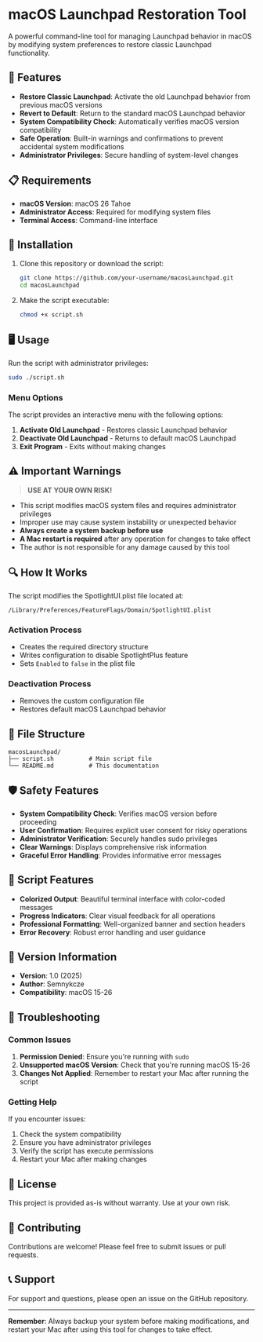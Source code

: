 # macOS Launchpad Restoration Tool

A powerful command-line tool for managing Launchpad behavior in macOS by modifying system preferences to restore classic Launchpad functionality.

## 🚀 Features

- **Restore Classic Launchpad**: Activate the old Launchpad behavior from previous macOS versions
- **Revert to Default**: Return to the standard macOS Launchpad behavior
- **System Compatibility Check**: Automatically verifies macOS version compatibility
- **Safe Operation**: Built-in warnings and confirmations to prevent accidental system modifications
- **Administrator Privileges**: Secure handling of system-level changes

## 📋 Requirements

- **macOS Version**: macOS 26 Tahoe
- **Administrator Access**: Required for modifying system files
- **Terminal Access**: Command-line interface

## 🔧 Installation

1. Clone this repository or download the script:
   ```bash
   git clone https://github.com/your-username/macosLaunchpad.git
   cd macosLaunchpad
   ```

2. Make the script executable:
   ```bash
   chmod +x script.sh
   ```

## 🖥️ Usage

Run the script with administrator privileges:

```bash
sudo ./script.sh
```

### Menu Options

The script provides an interactive menu with the following options:

1. **Activate Old Launchpad** - Restores classic Launchpad behavior
2. **Deactivate Old Launchpad** - Returns to default macOS Launchpad
3. **Exit Program** - Exits without making changes

## ⚠️ Important Warnings

> **USE AT YOUR OWN RISK!**

- This script modifies macOS system files and requires administrator privileges
- Improper use may cause system instability or unexpected behavior
- **Always create a system backup before use**
- **A Mac restart is required** after any operation for changes to take effect
- The author is not responsible for any damage caused by this tool

## 🔍 How It Works

The script modifies the SpotlightUI.plist file located at:
```
/Library/Preferences/FeatureFlags/Domain/SpotlightUI.plist
```

### Activation Process
- Creates the required directory structure
- Writes configuration to disable SpotlightPlus feature
- Sets `Enabled` to `false` in the plist file

### Deactivation Process
- Removes the custom configuration file
- Restores default macOS Launchpad behavior

## 📁 File Structure

```
macosLaunchpad/
├── script.sh          # Main script file
└── README.md          # This documentation
```

## 🛡️ Safety Features

- **System Compatibility Check**: Verifies macOS version before proceeding
- **User Confirmation**: Requires explicit user consent for risky operations
- **Administrator Verification**: Securely handles sudo privileges
- **Clear Warnings**: Displays comprehensive risk information
- **Graceful Error Handling**: Provides informative error messages

## 🎨 Script Features

- **Colorized Output**: Beautiful terminal interface with color-coded messages
- **Progress Indicators**: Clear visual feedback for all operations
- **Professional Formatting**: Well-organized banner and section headers
- **Error Recovery**: Robust error handling and user guidance

## 🔄 Version Information

- **Version**: 1.0 (2025)
- **Author**: Semnykcze
- **Compatibility**: macOS 15-26

## 🐛 Troubleshooting

### Common Issues

1. **Permission Denied**: Ensure you're running with `sudo`
2. **Unsupported macOS Version**: Check that you're running macOS 15-26
3. **Changes Not Applied**: Remember to restart your Mac after running the script

### Getting Help

If you encounter issues:
1. Check the system compatibility
2. Ensure you have administrator privileges
3. Verify the script has execute permissions
4. Restart your Mac after making changes

## 📝 License

This project is provided as-is without warranty. Use at your own risk.

## 🤝 Contributing

Contributions are welcome! Please feel free to submit issues or pull requests.

## 📞 Support

For support and questions, please open an issue on the GitHub repository.

---

**Remember**: Always backup your system before making modifications, and restart your Mac after using this tool for changes to take effect.
